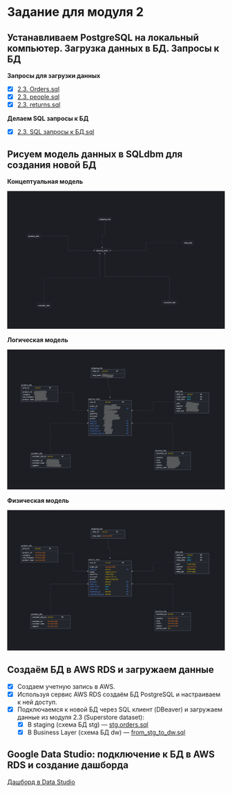 # Задание для модуля 2

## Устанавливаем PostgreSQL на локальный компьютер. Загрузка данных в БД. Запросы к БД

**Запросы для загрузки данных**

- [x] [2.3. Orders.sql](https://github.com/warsulla/DE-101/blob/75e842544406e712e3a05965406d0f77f6d9140f/Module02/Orders.sql)
- [x] [2.3. people.sql](https://github.com/warsulla/DE-101/blob/75e842544406e712e3a05965406d0f77f6d9140f/Module02/people.sql)
- [x] [2.3. returns.sql](https://github.com/warsulla/DE-101/blob/75e842544406e712e3a05965406d0f77f6d9140f/Module02/returns.sql)

**Делаем SQL запросы к БД**

- [x] [2.3. SQL запросы к БД.sql](https://github.com/warsulla/DE-101/blob/ccb8b0d351a004da17cd9474b6a390b2ccc520cd/Module02/SQL%20%D0%B7%D0%B0%D0%BF%D1%80%D0%BE%D1%81%D1%8B%20%D0%BA%20%D0%91%D0%94.sql)

## Рисуем модель данных в SQLdbm для создания новой БД

**Концептуальная модель**

![Концептуальная модель](https://github.com/warsulla/DE-101/blob/main/Module02/%D0%9A%D0%BE%D0%BD%D1%86%D0%B5%D0%BF%D1%82%D1%83%D0%B0%D0%BB%D1%8C%D0%BD%D0%B0%D1%8F%20%D0%BC%D0%BE%D0%B4%D0%B5%D0%BB%D1%8C.PNG)

**Логическая модель**

![Логическая модель](https://github.com/warsulla/DE-101/blob/main/Module02/%D0%9B%D0%BE%D0%B3%D0%B8%D1%87%D0%B5%D1%81%D0%BA%D0%B0%D1%8F%20%D0%BC%D0%BE%D0%B4%D0%B5%D0%BB%D1%8C.jpg)

**Физическая модель**

![Физическая модель](https://github.com/warsulla/DE-101/blob/main/Module02/%D0%A4%D0%B8%D0%B7%D0%B8%D1%87%D0%B5%D1%81%D0%BA%D0%B0%D1%8F%20%D0%BC%D0%BE%D0%B4%D0%B5%D0%BB%D1%8C.PNG)

## Создаём БД в AWS RDS и загружаем данные

- [x] Создаем учетную запись в AWS.
- [x] Используя сервис AWS RDS создаём БД PostgreSQL и настраиваем к ней доступ.
- [x] Подключаемся к новой БД через SQL клиент (DBeaver) и загружаем данные из модуля 2.3 (Superstore dataset):
  - [x] В staging (схема БД stg) — [stg.orders.sql](https://github.com/a2say/DE-101/blob/main/Module02/stg.orders.sql)
  - [x] В Business Layer (схема БД dw) — [from_stg_to_dw.sql](https://github.com/a2say/DE-101/blob/main/Module02/from_stg_to_dw.sql)

## Google Data Studio: подключение к БД в AWS RDS и создание дашборда

[Дашборд в Data Studio](https://datastudio.google.com/reporting/ef9fef9b-5892-434d-8f2c-3214bc23d2be)
